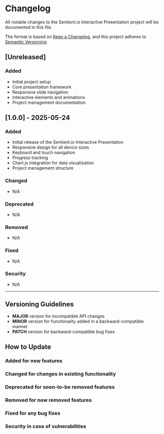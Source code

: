 # Changelog

All notable changes to the Sentient.io Interactive Presentation project will be documented in this file.

The format is based on [Keep a Changelog](https://keepachangelog.com/en/1.0.0/),
and this project adheres to [Semantic Versioning](https://semver.org/spec/v2.0.0.html).

## [Unreleased]
### Added
- Initial project setup
- Core presentation framework
- Responsive slide navigation
- Interactive elements and animations
- Project management documentation

## [1.0.0] - 2025-05-24
### Added
- Initial release of the Sentient.io Interactive Presentation
- Responsive design for all device sizes
- Keyboard and touch navigation
- Progress tracking
- Chart.js integration for data visualization
- Project management structure

### Changed
- N/A

### Deprecated
- N/A

### Removed
- N/A

### Fixed
- N/A

### Security
- N/A

---

## Versioning Guidelines

- **MAJOR** version for incompatible API changes
- **MINOR** version for functionality added in a backward-compatible manner
- **PATCH** version for backward-compatible bug fixes

## How to Update

### Added for new features
### Changed for changes in existing functionality
### Deprecated for soon-to-be removed features
### Removed for now removed features
### Fixed for any bug fixes
### Security in case of vulnerabilities
